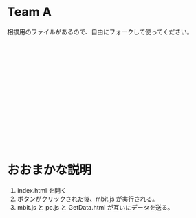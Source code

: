 # Team A

相撲用のファイルがあるので、自由にフォークして使ってください。

<br><br><br><br><br><br><br><br><br><br><br><br><br><br>
# おおまかな説明

<ol>
  <li>index.html を開く</li>
  <li>ボタンがクリックされた後、mbit.js が実行される。</li>
  <li>mbit.js と pc.js と GetData.html が互いにデータを送る。</li>
</ol>
